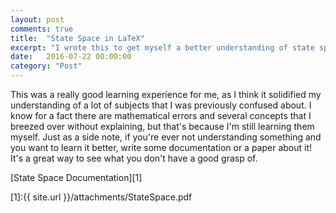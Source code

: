 ```yaml
---
layout: post
comments: true
title:  "State Space in LaTeX"
excerpt: "I wrote this to get myself a better understanding of state space modeling and controllers! Worked pretty well"
date:   2016-07-22 00:00:00
category: "Post"
---
```


This was a really good learning experience for me, as I think it solidified my understanding of a lot of subjects that I was previously confused about. I know for a fact there are mathematical errors and several concepts that I breezed over without explaining, but that's because I'm still learning them myself. Just as a side note, if you're ever not understanding something and you want to learn it better, write some documentation or a paper about it! It's a great way to see what you don't have a good grasp of.

[State Space Documentation][1] 



[1]:{{ site.url }}/attachments/StateSpace.pdf


